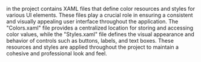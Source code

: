 in the project contains XAML files that define color resources and styles for various UI elements. These files play a crucial role in ensuring a consistent and visually appealing user interface throughout the application. The "Colors.xaml" file provides a centralized location for storing and accessing color values, while the "Styles.xaml" file defines the visual appearance and behavior of controls such as buttons, labels, and text boxes. These resources and styles are applied throughout the project to maintain a cohesive and professional look and feel.